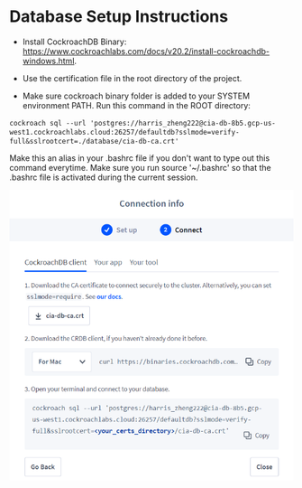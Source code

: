 # Database Setup Instructions

- Install CockroachDB Binary: https://www.cockroachlabs.com/docs/v20.2/install-cockroachdb-windows.html.
- Use the certification file in the root directory of the project.

- Make sure cockroach binary folder is added to your SYSTEM environment PATH. Run this command in the ROOT directory:

```
cockroach sql --url 'postgres://harris_zheng222@cia-db-8b5.gcp-us-west1.cockroachlabs.cloud:26257/defaultdb?sslmode=verify-full&sslrootcert=./database/cia-db-ca.crt'
```

Make this an alias in your .bashrc file if you don't want to type out this command everytime. Make sure you run
source '~/.bashrc' so that the .bashrc file is activated during the current session.

![Cert_file](./Instructions.PNG) 
